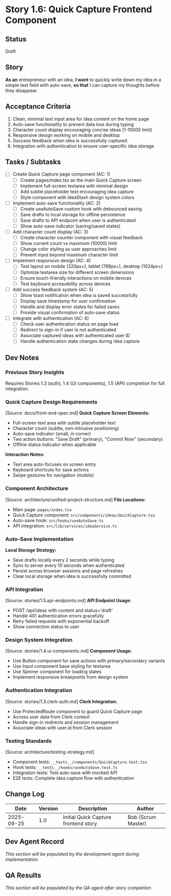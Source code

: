 # Story 1.6: Quick Capture Frontend Component

## Status
Draft

## Story
**As an** entrepreneur with an idea,
**I want** to quickly write down my idea in a simple text field with auto-save,
**so that** I can capture my thoughts before they disappear.

## Acceptance Criteria
1. Clean, minimal text input area for idea content on the home page
2. Auto-save functionality to prevent data loss during typing
3. Character count display encouraging concise ideas (1-10000 limit)
4. Responsive design working on mobile and desktop
5. Success feedback when idea is successfully captured
6. Integration with authentication to ensure user-specific idea storage

## Tasks / Subtasks
- [ ] Create Quick Capture page component (AC: 1)
  - [ ] Create pages/index.tsx as the main Quick Capture screen
  - [ ] Implement full-screen textarea with minimal design
  - [ ] Add subtle placeholder text encouraging idea capture
  - [ ] Style component with IdeaStash design system colors
- [ ] Implement auto-save functionality (AC: 2)
  - [ ] Create useAutoSave custom hook with debounced saving
  - [ ] Save drafts to local storage for offline persistence
  - [ ] Save drafts to API endpoint when user is authenticated
  - [ ] Show auto-save indicator (saving/saved states)
- [ ] Add character count display (AC: 3)
  - [ ] Create character counter component with visual feedback
  - [ ] Show current count vs maximum (10000) limit
  - [ ] Change color styling as user approaches limit
  - [ ] Prevent input beyond maximum character limit
- [ ] Implement responsive design (AC: 4)
  - [ ] Test layout on mobile (320px+), tablet (768px+), desktop (1024px+)
  - [ ] Optimize textarea size for different screen dimensions
  - [ ] Ensure touch-friendly interactions on mobile devices
  - [ ] Test keyboard accessibility across devices
- [ ] Add success feedback system (AC: 5)
  - [ ] Show toast notification when idea is saved successfully
  - [ ] Display save timestamp for user confirmation
  - [ ] Handle and display error states for failed saves
  - [ ] Provide visual confirmation of auto-save status
- [ ] Integrate with authentication (AC: 6)
  - [ ] Check user authentication status on page load
  - [ ] Redirect to sign-in if user is not authenticated
  - [ ] Associate captured ideas with authenticated user ID
  - [ ] Handle authentication state changes during idea capture

## Dev Notes

### Previous Story Insights
Requires Stories 1.3 (auth), 1.4 (UI components), 1.5 (API) completion for full integration.

### Quick Capture Design Requirements
[Source: docs/front-end-spec.md]
**Quick Capture Screen Elements:**
- Full-screen text area with subtle placeholder text
- Character count (subtle, non-intrusive positioning)
- Auto-save indicator (small, in corner)
- Two action buttons: "Save Draft" (primary), "Commit Now" (secondary)
- Offline status indicator when applicable

**Interaction Notes:**
- Text area auto-focuses on screen entry
- Keyboard shortcuts for save actions
- Swipe gestures for navigation (mobile)

### Component Architecture
[Source: architecture/unified-project-structure.md]
**File Locations:**
- Main page: `pages/index.tsx`
- Quick Capture component: `src/components/ideas/QuickCapture.tsx`
- Auto-save hook: `src/hooks/useAutoSave.ts`
- API integration: `src/lib/services/ideaService.ts`

### Auto-Save Implementation
**Local Storage Strategy:**
- Save drafts locally every 2 seconds while typing
- Sync to server every 10 seconds when authenticated
- Persist across browser sessions and page refreshes
- Clear local storage when idea is successfully committed

### API Integration
[Source: stories/1.5.api-endpoints.md]
**API Endpoint Usage:**
- POST /api/ideas with content and status='draft'
- Handle 401 authentication errors gracefully
- Retry failed requests with exponential backoff
- Show connection status to user

### Design System Integration
[Source: stories/1.4.ui-components.md]
**Component Usage:**
- Use Button component for save actions with primary/secondary variants
- Use Input component base styling for textarea
- Use Spinner component for loading states
- Implement responsive breakpoints from design system

### Authentication Integration
[Source: stories/1.3.clerk-auth.md]
**Clerk Integration:**
- Use ProtectedRoute component to guard Quick Capture page
- Access user data from Clerk context
- Handle sign-in redirects and session management
- Associate ideas with user.id from Clerk session

### Testing Standards
[Source: architecture/testing-strategy.md]
- Component tests: `__tests__/components/QuickCapture.test.tsx`
- Hook tests: `__tests__/hooks/useAutoSave.test.ts`
- Integration tests: Test auto-save with mocked API
- E2E tests: Complete idea capture flow with authentication

## Change Log
| Date | Version | Description | Author |
|------|---------|-------------|---------|
| 2025-09-25 | 1.0 | Initial Quick Capture frontend story | Bob (Scrum Master) |

## Dev Agent Record
*This section will be populated by the development agent during implementation*

## QA Results
*This section will be populated by the QA agent after story completion*